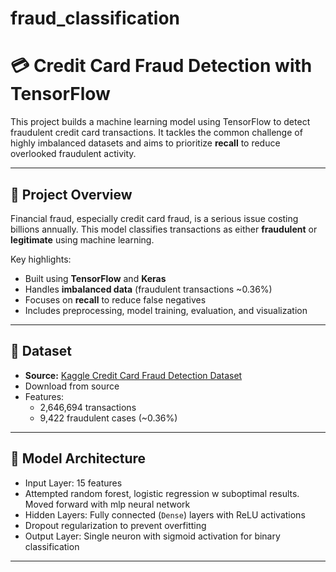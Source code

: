 # fraud_classification

# 💳 Credit Card Fraud Detection with TensorFlow

This project builds a machine learning model using TensorFlow to detect fraudulent credit card transactions. It tackles the common challenge of highly imbalanced datasets and aims to prioritize **recall** to reduce overlooked fraudulent activity.

---

## 📌 Project Overview

Financial fraud, especially credit card fraud, is a serious issue costing billions annually. This model classifies transactions as either **fraudulent** or **legitimate** using machine learning.

Key highlights:
- Built using **TensorFlow** and **Keras**
- Handles **imbalanced data** (fraudulent transactions ~0.36%)
- Focuses on **recall** to reduce false negatives
- Includes preprocessing, model training, evaluation, and visualization

---

## 📂 Dataset

- **Source:** [Kaggle Credit Card Fraud Detection Dataset](https://huggingface.co/datasets/Nooha/cc_fraud_detection_dataset/tree/main/data)
- Download from source
- Features:
  - 2,646,694 transactions
  - 9,422 fraudulent cases (~0.36%)

---

## 🧠 Model Architecture

- Input Layer: 15 features
- Attempted random forest, logistic regression w suboptimal results. Moved forward with mlp neural network
- Hidden Layers: Fully connected (`Dense`) layers with ReLU activations
- Dropout regularization to prevent overfitting
- Output Layer: Single neuron with sigmoid activation for binary classification

---
